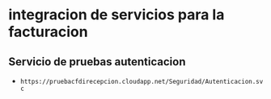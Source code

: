 # integracion de servicios para la facturacion
## Servicio de pruebas autenticacion
- `https://pruebacfdirecepcion.cloudapp.net/Seguridad/Autenticacion.svc`
